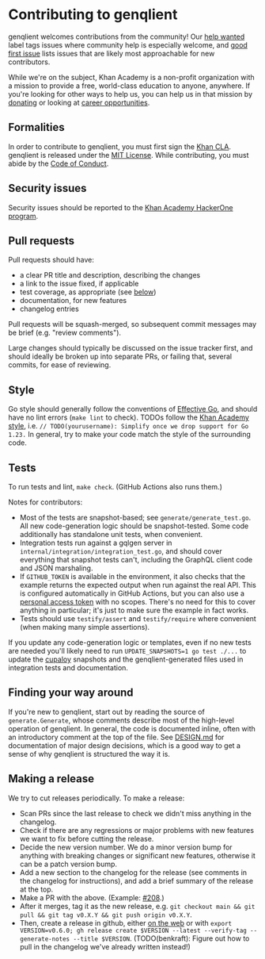 # Contributing to genqlient

genqlient welcomes contributions from the community!  Our [help wanted](https://github.com/Khan/genqlient/issues?q=is%3Aissue+is%3Aopen+label%3A%22help+wanted%22) label tags issues where community help is especially welcome, and [good first issue](https://github.com/Khan/genqlient/issues?q=is%3Aissue+is%3Aopen+label%3A%22good+first+issue%22) lists issues that are likely most approachable for new contributors.

While we're on the subject, Khan Academy is a non-profit organization with a mission to provide a free, world-class education to anyone, anywhere. If you're looking for other ways to help us, you can help us in that mission by [donating](https://khanacademy.org/donate) or looking at [career opportunities](https://khanacademy.org/careers).

## Formalities

In order to contribute to genqlient, you must first sign the [Khan CLA](https://www.khanacademy.org/r/cla). genqlient is released under the [MIT License](../LICENSE). While contributing, you must abide by the [Code of Conduct](CODE_OF_CONDUCT.md).

## Security issues

Security issues should be reported to the [Khan Academy HackerOne program](https://hackerone.com/khanacademy).

## Pull requests

Pull requests should have:

- a clear PR title and description, describing the changes
- a link to the issue fixed, if applicable
- test coverage, as appropriate (see [below](#tests))
- documentation, for new features
- changelog entries

Pull requests will be squash-merged, so subsequent commit messages may be brief (e.g. "review comments").

Large changes should typically be discussed on the issue tracker first, and should ideally be broken up into separate PRs, or failing that, several commits, for ease of reviewing.

## Style

Go style should generally follow the conventions of [Effective Go](https://golang.org/doc/effective_go), and should have no lint errors (`make lint` to check). TODOs follow the [Khan Academy style](https://github.com/Khan/style-guides#todosmessage), i.e. `// TODO(yourusername): Simplify once we drop support for Go 1.23.` In general, try to make your code match the style of the surrounding code.

## Tests

To run tests and lint, `make check`.  (GitHub Actions also runs them.)

Notes for contributors:
- Most of the tests are snapshot-based; see `generate/generate_test.go`.  All new code-generation logic should be snapshot-tested.  Some code additionally has standalone unit tests, when convenient.
- Integration tests run against a gqlgen server in `internal/integration/integration_test.go`, and should cover everything that snapshot tests can't, including the GraphQL client code and JSON marshaling.
- If `GITHUB_TOKEN` is available in the environment, it also checks that the example returns the expected output when run against the real API.  This is configured automatically in GitHub Actions, but you can also use a [personal access token](https://docs.github.com/en/github/authenticating-to-github/creating-a-personal-access-token) with no scopes.  There's no need for this to cover anything in particular; it's just to make sure the example in fact works.
- Tests should use `testify/assert` and `testify/require` where convenient (when making many simple assertions).

If you update any code-generation logic or templates, even if no new tests are needed you'll likely need to run `UPDATE_SNAPSHOTS=1 go test ./...` to update the [cupaloy](https://github.com/bradleyjkemp/cupaloy) snapshots and the genqlient-generated files used in integration tests and documentation.

## Finding your way around

If you're new to genqlient, start out by reading the source of `generate.Generate`, whose comments describe most of the high-level operation of genqlient.  In general, the code is documented inline, often with an introductory comment at the top of the file.  See [DESIGN.md](DESIGN.md) for documentation of major design decisions, which is a good way to get a sense of why genqlient is structured the way it is.

## Making a release

We try to cut releases periodically. To make a release:

- Scan PRs since the last release to check we didn't miss anything in the changelog.
- Check if there are any regressions or major problems with new features we want to fix before cutting the release.
- Decide the new version number. We do a minor version bump for anything with breaking changes or significant new features, otherwise it can be a patch version bump.
- Add a new section to the changelog for the release (see comments in the changelog for instructions), and add a brief summary of the release at the top.
- Make a PR with the above. (Example: [#208](https://github.com/Khan/genqlient/pull/208).)
- After it merges, tag it as the new release, e.g. `git checkout main && git pull && git tag v0.X.Y && git push origin v0.X.Y`.
- Then, create a release in github, either [on the web](https://github.com/Khan/genqlient/releases/new) or with `export VERSION=v0.6.0; gh release create $VERSION --latest --verify-tag --generate-notes --title $VERSION`. (TODO(benkraft): Figure out how to pull in the changelog we've already written instead!)
